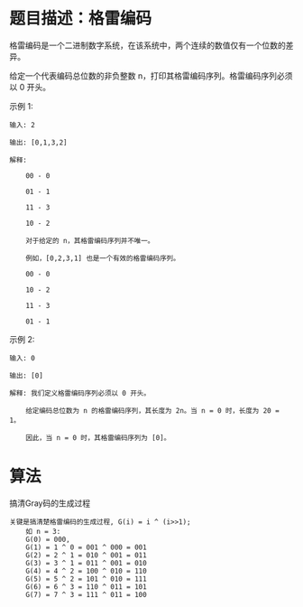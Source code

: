 # 题目描述：格雷编码
格雷编码是一个二进制数字系统，在该系统中，两个连续的数值仅有一个位数的差异。

给定一个代表编码总位数的非负整数 n，打印其格雷编码序列。格雷编码序列必须以 0 开头。

示例 1:

    输入: 2

    输出: [0,1,3,2]

    解释:

        00 - 0

        01 - 1

        11 - 3

        10 - 2

        对于给定的 n，其格雷编码序列并不唯一。

        例如，[0,2,3,1] 也是一个有效的格雷编码序列。

        00 - 0

        10 - 2

        11 - 3

        01 - 1

示例 2:

    输入: 0

    输出: [0]

    解释: 我们定义格雷编码序列必须以 0 开头。
    
        给定编码总位数为 n 的格雷编码序列，其长度为 2n。当 n = 0 时，长度为 20 = 1。
    
        因此，当 n = 0 时，其格雷编码序列为 [0]。
        
# 算法
搞清Gray码的生成过程

    关键是搞清楚格雷编码的生成过程, G(i) = i ^ (i>>1);
        如 n = 3: 
        G(0) = 000, 
        G(1) = 1 ^ 0 = 001 ^ 000 = 001
        G(2) = 2 ^ 1 = 010 ^ 001 = 011 
        G(3) = 3 ^ 1 = 011 ^ 001 = 010
        G(4) = 4 ^ 2 = 100 ^ 010 = 110
        G(5) = 5 ^ 2 = 101 ^ 010 = 111
        G(6) = 6 ^ 3 = 110 ^ 011 = 101
        G(7) = 7 ^ 3 = 111 ^ 011 = 100
